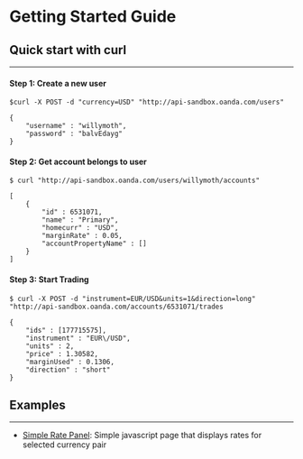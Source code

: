 # Getting Started Guide

## Quick start with curl
---

#### Step 1: Create a new user
	$curl -X POST -d "currency=USD" "http://api-sandbox.oanda.com/users"

	{
    	"username" : "willymoth",
    	"password" : "balvEdayg"
	}
#### Step 2: Get account belongs to user
	$ curl "http://api-sandbox.oanda.com/users/willymoth/accounts"

	[
    	{
        	"id" : 6531071,
        	"name" : "Primary",
        	"homecurr" : "USD",
        	"marginRate" : 0.05,
        	"accountPropertyName" : []
    	}
	]

#### Step 3: Start Trading
	$ curl -X POST -d "instrument=EUR/USD&units=1&direction=long" "http://api-sandbox.oanda.com/accounts/6531071/trades

	{
    	"ids" : [177715575],
    	"instrument" : "EUR\/USD",
    	"units" : 2,
    	"price" : 1.30582,
    	"marginUsed" : 0.1306,
    	"direction" : "short"
	}

## Examples
-----

* [Simple Rate Panel](): Simple javascript page that displays rates for selected currency pair
